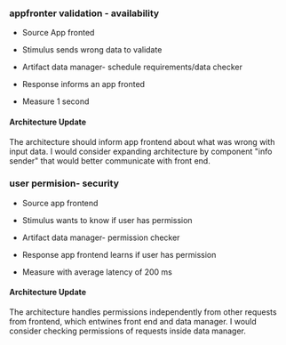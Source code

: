 
###  appfronter validation - availability

- Source App fronted

- Stimulus sends wrong data to validate

- Artifact data manager- schedule requirements/data checker

- Response informs an app fronted

- Measure 1 second

#### Architecture Update
The architecture should inform app frontend about what was wrong with input data. I would consider expanding architecture by component "info sender" that would better communicate with front end.

###  user permision- security

- Source app frontend

- Stimulus wants to know if user has permission

- Artifact data manager- permission checker

- Response app frontend learns if user has permission

- Measure with average latency of 200 ms

#### Architecture Update
The architecture handles permissions independently from other requests from frontend, which entwines front end and data manager. I would consider checking permissions of requests inside data manager.
